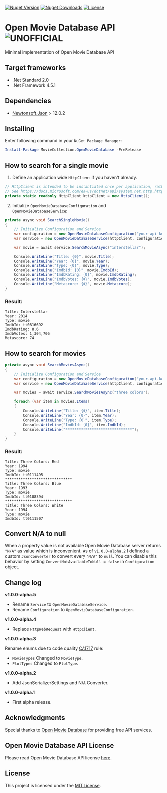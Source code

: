 ﻿[![Nuget Version][nuget-version-badge]][nuget]
[![Nuget Downloads][nuget-downloads-badge]][nuget]
[![License][license-badge]](LICENSE)

# Open Movie Database API ![UNOFFICIAL][unofficial-badge]
Minimal implementation of Open Movie Database API

## Target frameworks
- .Net Standard 2.0
- .Net Framework 4.5.1

## Dependencies
- [Newtonsoft.Json](https://www.newtonsoft.com/json) > 12.0.2

## Installing
Enter following command in your ```NuGet Package Manager```:
```powershell
Install-Package MovieCollection.OpenMovieDatabase -PreRelease
```

## How to search for a single movie
1. Define an application wide `HttpClient` if you haven't already.
```csharp
// HttpClient is intended to be instantiated once per application, rather than per-use.
// See https://docs.microsoft.com/en-us/dotnet/api/system.net.http.httpclient
private static readonly HttpClient httpClient = new HttpClient();
```

2. Initialize `OpenMovieDatabaseConfiguration` and `OpenMovieDatabaseService`:
```csharp
private async void SearchSingleMovie()
{
    // Initialize Configuration and Service
    var configuration = new OpenMovieDatabaseConfiguration("your-api-key-here");
    var service = new OpenMovieDatabaseService(httpClient, configuration);

    var movie = await service.SearchMovieAsync("interstellar");

    Console.WriteLine("Title: {0}", movie.Title);
    Console.WriteLine("Year: {0}", movie.Year);
    Console.WriteLine("Type: {0}", movie.Type);
    Console.WriteLine("ImdbId: {0}", movie.ImdbId);
    Console.WriteLine("ImdbRating: {0}", movie.ImdbRating);
    Console.WriteLine("ImdbVotes: {0}", movie.ImdbVotes);
    Console.WriteLine("Metascore: {0}", movie.Metascore);
}
```
### Result:
```
Title: Interstellar
Year: 2014
Type: movie
ImdbId: tt0816692
ImdbRating: 8.6
ImdbVotes: 1,304,706
Metascore: 74
```

## How to search for movies

```csharp
private async void SearchMoviesAsync()
{
    // Initialize Configuration and Service
    var configuration = new OpenMovieDatabaseConfiguration("your-api-key-here");
    var service = new OpenMovieDatabaseService(httpClient, configuration);

    var movies = await service.SearchMoviesAsync("three colors");

    foreach (var item in movies.Items)
    {
        Console.WriteLine("Title: {0}", item.Title);
        Console.WriteLine("Year: {0}", item.Year);
        Console.WriteLine("Type: {0}", item.Type);
        Console.WriteLine("ImdbId: {0}", item.ImdbId);
        Console.WriteLine("******************************");
    }
}
```
### Result:
```
Title: Three Colors: Red
Year: 1994
Type: movie
ImdbId: tt0111495
******************************
Title: Three Colors: Blue
Year: 1993
Type: movie
ImdbId: tt0108394
******************************
Title: Three Colors: White
Year: 1994
Type: movie
ImdbId: tt0111507
```

## Convert N/A to null
When a property value is not available Open Movie Database server returns `"N/A"` as value which is inconvenient. As of `v1.0.0-alpha.2` I defined a custom `JsonConverter` to convert every `"N/A"` to `null`. You can disable this behavior by setting `ConvertNotAvailableToNull = false` in `Configuration` object.

## Change log
**v1.0.0-alpha.5**
- Rename `Service` to `OpenMovieDatabaseService`.
- Rename `Configuration` to `OpenMovieDatabaseConfiguration`.

**v1.0.0-alpha.4**
- Replace `HttpWebRequest` with `HttpClient`.

**v1.0.0-alpha.3**

Rename enums due to code quality [CA1717](https://docs.microsoft.com/en-us/visualstudio/code-quality/ca1717-only-flagsattribute-enums-should-have-plural-names) rule:
- `MovieTypes` Changed to `MovieType`.
- `PlotTypes` Changed to `PlotType`.

**v1.0.0-alpha.2**
- Add JsonSerializerSettings and N/A Converter.

**v1.0.0-alpha.1**
- First alpha release.

## Acknowledgments
Special thanks to [Open Movie Database](https://www.omdbapi.com) for providing free API services. 

## Open Movie Database API License
Please read Open Movie Database API license [here](https://www.omdbapi.com).

## License
This project is licensed under the [MIT License](LICENSE).

[nuget]: https://www.nuget.org/packages/MovieCollection.OpenMovieDatabase
[license-badge]: https://img.shields.io/github/license/peymanr34/open-movie-database.svg?style=flat
[unofficial-badge]: https://img.shields.io/badge/UNOFFICIAL-red
[nuget-version-badge]: https://img.shields.io/nuget/v/MovieCollection.OpenMovieDatabase.svg?style=flat
[nuget-downloads-badge]: https://img.shields.io/nuget/dt/MovieCollection.OpenMovieDatabase?color=red